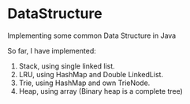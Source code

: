 DataStructure
=============

Implementing some common Data Structure in Java

So far, I have implemented:
 1. Stack, using single linked list.
 2. LRU, using HashMap and Double LinkedList.
 3. Trie, using HashMap and own TrieNode.
 4. Heap, using array (Binary heap is a complete tree)
  
